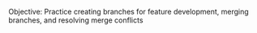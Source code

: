 Objective: Practice creating branches for feature development, merging branches, and resolving merge conflicts
